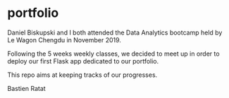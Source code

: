 # portfolio

Daniel Biskupski and I both attended the Data Analytics bootcamp held by Le Wagon Chengdu in November 2019. 

Following the 5 weeks weekly classes, we decided to meet up in order to deploy our first Flask app dedicated to our portfolio.

This repo aims at keeping tracks of our progresses.

Bastien Ratat
